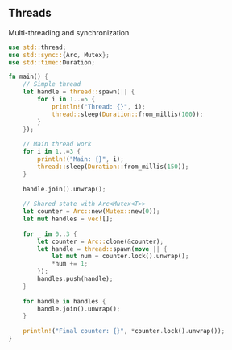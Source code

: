 <!-- METADATA
{
  "title": "Rustlang Threads",
  "tags": [
    "rust",
    "concurrency"
  ],
  "language": "rust"
}
-->

## Threads
Multi-threading and synchronization
```rust
use std::thread;
use std::sync::{Arc, Mutex};
use std::time::Duration;

fn main() {
    // Simple thread
    let handle = thread::spawn(|| {
        for i in 1..=5 {
            println!("Thread: {}", i);
            thread::sleep(Duration::from_millis(100));
        }
    });
    
    // Main thread work
    for i in 1..=3 {
        println!("Main: {}", i);
        thread::sleep(Duration::from_millis(150));
    }
    
    handle.join().unwrap();
    
    // Shared state with Arc<Mutex<T>>
    let counter = Arc::new(Mutex::new(0));
    let mut handles = vec![];
    
    for _ in 0..3 {
        let counter = Arc::clone(&counter);
        let handle = thread::spawn(move || {
            let mut num = counter.lock().unwrap();
            *num += 1;
        });
        handles.push(handle);
    }
    
    for handle in handles {
        handle.join().unwrap();
    }
    
    println!("Final counter: {}", *counter.lock().unwrap());
}
```